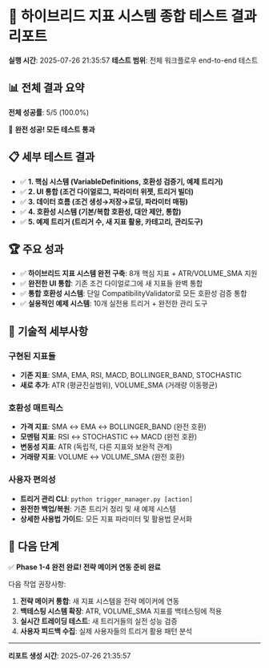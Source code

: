 
# 🎯 하이브리드 지표 시스템 종합 테스트 결과 리포트

**실행 시간**: 2025-07-26 21:35:57
**테스트 범위**: 전체 워크플로우 end-to-end 테스트

## 📊 전체 결과 요약

**전체 성공률**: 5/5 (100.0%)

🎉 **완전 성공! 모든 테스트 통과**

## 📋 세부 테스트 결과

- ✅ **1. 핵심 시스템 (VariableDefinitions, 호환성 검증기, 예제 트리거)**
- ✅ **2. UI 통합 (조건 다이얼로그, 파라미터 위젯, 트리거 빌더)**
- ✅ **3. 데이터 흐름 (조건 생성→저장→로딩, 파라미터 매핑)**
- ✅ **4. 호환성 시스템 (기본/복합 호환성, 대안 제안, 통합)**
- ✅ **5. 예제 트리거 (트리거 수, 새 지표 활용, 카테고리, 관리도구)**

## 🏆 주요 성과

- ✅ **하이브리드 지표 시스템 완전 구축**: 8개 핵심 지표 + ATR/VOLUME_SMA 지원
- ✅ **완전한 UI 통합**: 기존 조건 다이얼로그에 새 지표들 완벽 통합
- ✅ **통합 호환성 시스템**: 단일 CompatibilityValidator로 모든 호환성 검증 통합
- ✅ **실용적인 예제 시스템**: 10개 실전용 트리거 + 완전한 관리 도구

## 🔧 기술적 세부사항


### 구현된 지표들
- **기존 지표**: SMA, EMA, RSI, MACD, BOLLINGER_BAND, STOCHASTIC
- **새로 추가**: ATR (평균진실범위), VOLUME_SMA (거래량 이동평균)

### 호환성 매트릭스
- **가격 지표**: SMA ↔ EMA ↔ BOLLINGER_BAND (완전 호환)
- **모멘텀 지표**: RSI ↔ STOCHASTIC ↔ MACD (완전 호환)
- **변동성 지표**: ATR (독립적, 다른 지표와 보완적 관계)
- **거래량 지표**: VOLUME ↔ VOLUME_SMA (완전 호환)

### 사용자 편의성
- **트리거 관리 CLI**: `python trigger_manager.py [action]`
- **완전한 백업/복원**: 기존 트리거 정리 및 새 예제 시스템
- **상세한 사용법 가이드**: 모든 지표 파라미터 및 활용법 문서화

## 🚀 다음 단계


✅ **Phase 1-4 완전 완료! 전략 메이커 연동 준비 완료**

다음 작업 권장사항:
1. **전략 메이커 통합**: 새 지표 시스템을 전략 메이커에 연동
2. **백테스팅 시스템 확장**: ATR, VOLUME_SMA 지표를 백테스팅에 적용
3. **실시간 트레이딩 테스트**: 새 트리거들의 실전 성능 검증
4. **사용자 피드백 수집**: 실제 사용자들의 트리거 활용 패턴 분석

---
**리포트 생성 시간**: 2025-07-26 21:35:57
